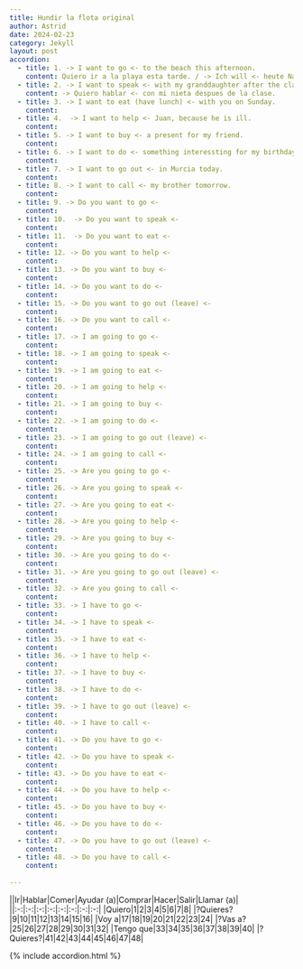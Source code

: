 ```yaml
---
title: Hundir la flota original
author: Astrid
date: 2024-02-23
category: Jekyll
layout: post
accordion: 
  - title: 1. -> I want to go <- to the beach this afternoon.
    content: Quiero ir a la playa esta tarde. / -> Ich will <- heute Nachmittag zum Strand gehen.
  - title: 2. -> I want to speak <- with my granddaughter after the class. / -> Ich will <- nach dem Unterricht mit meiner Enkeltochter sprechen.
    content: -> Quiero hablar <- con mi nieta despues de la clase.
  - title: 3. -> I want to eat (have lunch) <- with you on Sunday.
    content: 
  - title: 4.  -> I want to help <- Juan, because he is ill.
    content: 
  - title: 5. -> I want to buy <- a present for my friend.
    content: 
  - title: 6. -> I want to do <- something interessting for my birthday.
    content: 
  - title: 7. -> I want to go out <- in Murcia today.
    content: 
  - title: 8. -> I want to call <- my brother tomorrow.
    content: 
  - title: 9. -> Do you want to go <- 
    content: 
  - title: 10.  -> Do you want to speak <- 
    content: 
  - title: 11.  -> Do you want to eat <- 
    content: 
  - title: 12. -> Do you want to help <- 
    content: 
  - title: 13. -> Do you want to buy <- 
    content: 
  - title: 14. -> Do you want to do <- 
    content: 
  - title: 15. -> Do you want to go out (leave) <- 
    content: 
  - title: 16. -> Do you want to call <- 
    content: 
  - title: 17. -> I am going to go <- 
    content: 
  - title: 18. -> I am going to speak <- 
    content: 
  - title: 19. -> I am going to eat <- 
    content: 
  - title: 20. -> I am going to help <- 
    content: 
  - title: 21. -> I am going to buy <- 
    content: 
  - title: 22. -> I am going to do <- 
    content: 
  - title: 23. -> I am going to go out (leave) <- 
    content: 
  - title: 24. -> I am going to call <- 
    content: 
  - title: 25. -> Are you going to go <- 
    content: 
  - title: 26. -> Are you going to speak <- 
    content: 
  - title: 27. -> Are you going to eat <- 
    content: 
  - title: 28. -> Are you going to help <- 
    content: 
  - title: 29. -> Are you going to buy <- 
    content: 
  - title: 30. -> Are you going to do <- 
    content: 
  - title: 31. -> Are you going to go out (leave) <- 
    content: 
  - title: 32. -> Are you going to call <- 
    content: 
  - title: 33. -> I have to go <- 
    content: 
  - title: 34. -> I have to speak <- 
    content: 
  - title: 35. -> I have to eat <- 
    content: 
  - title: 36. -> I have to help <- 
    content: 
  - title: 37. -> I have to buy <- 
    content: 
  - title: 38. -> I have to do <- 
    content: 
  - title: 39. -> I have to go out (leave) <- 
    content: 
  - title: 40. -> I have to call <- 
    content: 
  - title: 41. -> Do you have to go <- 
    content: 
  - title: 42. -> Do you have to speak <- 
    content: 
  - title: 43. -> Do you have to eat <- 
    content: 
  - title: 44. -> Do you have to help <- 
    content: 
  - title: 45. -> Do you have to buy <- 
    content: 
  - title: 46. -> Do you have to do <- 
    content: 
  - title: 47. -> Do you have to go out (leave) <- 
    content: 
  - title: 48. -> Do you have to call <- 
    content: 
 
---
```


||Ir|Hablar|Comer|Ayudar (a)|Comprar|Hacer|Salir|Llamar (a)|
||:-:|:-:|:-:|:-:|:-:|:-:|:-:|:-:|
|Quiero|1|2|3|4|5|6|7|8|
|?Quieres?|9|10|11|12|13|14|15|16|
|Voy a|17|18|19|20|21|22|23|24|
|?Vas a?|25|26|27|28|29|30|31|32|
|Tengo que|33|34|35|36|37|38|39|40|
|?Quieres?|41|42|43|44|45|46|47|48|


{% include accordion.html %}

